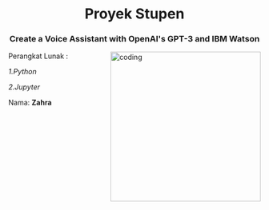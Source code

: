 <h1 align="center">Proyek Stupen</h1>
<h3 align="center">Create a Voice Assistant with OpenAI's GPT-3 and IBM Watson</h3>
<img align="right" alt="coding" width="300" src="https://i.pinimg.com/originals/24/ff/55/24ff553a23d3ab9d7014a49aad32e112.gif"> 

Perangkat Lunak :

  *1.Python*

 *2.Jupyter*




Nama: **Zahra**

<p align="left">
</p>
